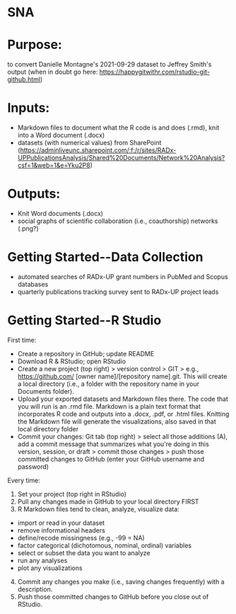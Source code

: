 # SNA

# Purpose:
to convert Danielle Montagne's 2021-09-29 dataset to Jeffrey Smith's output (when in doubt go here: https://happygitwithr.com/rstudio-git-github.html)

# Inputs:
+ Markdown files to document what the R code is and does (.rmd), knit into a Word document (.docx)
+ datasets (with numerical values) from SharePoint 
(https://adminliveunc.sharepoint.com/:f:/r/sites/RADx-UPPublicationsAnalysis/Shared%20Documents/Network%20Analysis?csf=1&web=1&e=Yku2P8) 

# Outputs:
+ Knit Word documents (.docx)
+ social graphs of scientific collaboration (i.e., coauthorship) networks (.png?)

# Getting Started--Data Collection
+ automated searches of RADx-UP grant numbers in PubMed and Scopus databases
+ quarterly publications tracking survey sent to RADx-UP project leads 

# Getting Started--R Studio
First time:
+ Create a repository in GitHub; update README
+ Download R & RStudio; open RStudio
+ Create a new project (top right) > version control > GIT > e.g., https://github.com/ [owner name]/[repository name].git. This will create a local directory (i.e., a folder with the repository name in your Documents folder).
+ Upload your exported datasets and Markdown files there. The code that you will run is an .rmd file. Markdown is a plain text format that incorporates R code and outputs into a .docx, .pdf, or .html files. Knitting the Markdown file will generate the visualizations, also saved in that local directory folder
+ Commit your changes: Git tab (top right) > select all those additions (A), add a commit message that summarizes what you're doing in this version, session, or draft > commit those changes > push those committed changes to GitHub (enter your GitHub username and password)

Every time:
1. Set your project (top right in RStudio)
2. Pull any changes made in GitHub to your local directory FIRST
3. R Markdown files tend to clean, analyze, visualize data:
 + import or read in your dataset
 + remove informational headers
 + define/recode missingness (e.g., -99 = NA)
 + factor categorical (dichotomous, nominal, ordinal) variables
 + select or subset the data you want to analyze
 + run any analyses
 + plot any visualizations
4. Commit any changes you  make (i.e., saving changes frequently) with a description.
5. Push those committed changes to GitHub before you close out of RStudio.
